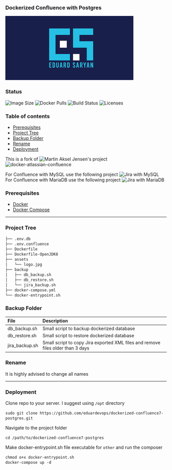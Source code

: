 ### Dockerized Confluence with Postgres

![Logo](./assets/logo.png)

### Status
<img alt="Image Size" src="https://img.shields.io/docker/image-size/eduardevops/confluence7-postgres" style="max-width:100%;"> <img alt="Docker Pulls" src="https://img.shields.io/docker/pulls/eduardevops/confluence7-postgres" style="max-width:100%;"> <img alt="Build Status" src="https://img.shields.io/docker/cloud/build/eduardevops/confluence7-postgres" style="max-width:100%;"> <img alt="Licenses" src="https://img.shields.io/badge/License-GPLv3-blue.svg" style="max-width:100%;">

### Table of contents
* [Prerequisites](#Prerequisites)
* [Project Tree](#Project-Tree)
* [Backup Folder](#Backup-Folder)
* [Rename](#Rename)
* [Deployment](#Deployment)

This is a fork of ![Martin Aksel Jensen's](https://github.com/cptactionhank) project ![docker-atlassian-confluence](https://github.com/cptactionhank/docker-atlassian-confluence)  <br>

For Confluence with MySQL use the following project ![Jira with MySQL](https://github.com/eduardevops/dockerized-confluence7-mysql) <br>
For Confluence with MariaDB use the following project ![Jira with MariaDB](https://github.com/eduardevops/dockerized-confluence7-mariadb)

### Prerequisites
*	[Docker](https://www.docker.com/)
*	[Docker Compose](https://docs.docker.com/compose/install/)
------

### Project Tree
```less
├── .env.db
├── .env.confluence
├── Dockerfile
├── Dockerfile-OpenJDK8
├── assets
│   └── logo.jpg
├── backup
│   ├── db_backup.sh
│   ├── db_restore.sh
│   └── jira_backup.sh
├── docker-compose.yml
└── docker-entrypoint.sh
```

### Backup Folder
| File                        | Description                                                                           |
| :-------------------------- |:------------------------------------------------------------------------------------- |
| db_backup.sh   | Small script to backup dockerized database                                                         |
| db_restore.sh  | Small script to restore dockerized database                                                        |
| jira_backup.sh | Small script to copy Jira exported XML files and remove files older than 3 days                    |

### Rename
It is highly advised to change all names

-----

### Deployment
Clone repo to your server. I suggest using ```/opt``` directory
```less
sudo git clone https://github.com/eduardevops/dockerized-confluence7-postgres.git
```

Navigate to the project folder
```less
cd /path/to/dockerized-confluence7-postgres
```

Make docker-entrypoint.sh file executable for ```other``` and run the composer

```less
chmod o+x docker-entrypoint.sh
docker-compose up -d
```

